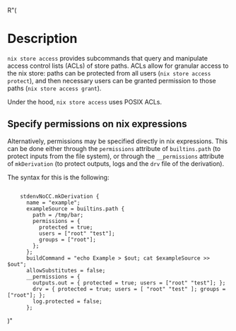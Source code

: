 R"(
# Description

`nix store access` provides subcommands that query and manipulate access control lists (ACLs) of store paths.
ACLs allow for granular access to the nix store: paths can be protected from all users (`nix store access protect`), and then necessary users can be granted permission to those paths (`nix store access grant`).

Under the hood, `nix store access` uses POSIX ACLs.

## Specify permissions on nix expressions
Alternatively, permissions may be specified directly in nix expressions.
This can be done either through the `permissions` attribute of `builtins.path` (to protect inputs from the file system), or through the
`__permissions` attribute of `mkDerivation` (to protect outputs, logs and the `drv` file of the derivation).

The syntax for this is the following:

```

    stdenvNoCC.mkDerivation {
      name = "example";
      exampleSource = builtins.path {
        path = /tmp/bar;
        permissions = {
          protected = true;
          users = ["root" "test"];
          groups = ["root"];
        };
      };
      buildCommand = "echo Example > $out; cat $exampleSource >> $out";
      allowSubstitutes = false;
      __permissions = {
        outputs.out = { protected = true; users = ["root" "test"]; };
        drv = { protected = true; users = [ "root" "test" ]; groups = ["root"]; };
        log.protected = false;
      };

```
)"
